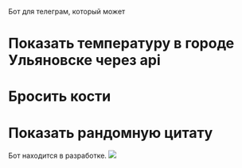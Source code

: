 
Бот для телеграм, который может
# Показать температуру в городе Ульяновске через api
# Бросить кости
# Показать рандомную цитату
Бот находится в разработке.
![](https://sun7-7.userapi.com/0H1QJIQ3kP5DjwkL4ljGwSGgeHqZqtEeDnnkIA/bTvke3Ho0So.jpg)
 
